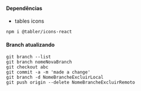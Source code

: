 #### Dependências
* tables icons
```
npm i @tabler/icons-react
```

#### Branch atualizando
    git branch --list
    git branch nomeNovaBranch
    git checkout abc
    git commit -a -m 'made a change'
    git branch -d NomeBrancheExcluirLocal
    git push origin --delete NomeBrancheExcluirRemoto
